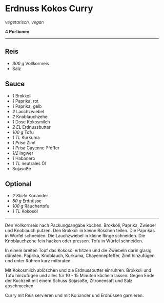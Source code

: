 # Erdnuss Kokos Curry

*vegetarisch, vegan*

**4 Portionen**

---

## Reis

- *300 g* Vollkornreis
- Salz

## Sauce

- *1* Brokkoli
- *1* Paprika, rot
- *1* Paprika, gelb
- *2* Lauchzwiebel
- *2* Knoblauchzehe
- *1* Dose Kokosmilch
- *2 EL* Erdnussbutter
- *100 g* Tofu
- *1 TL* Kurkuma
- *1 Prise* Zimt
- *1 Prise* Cayenne Pfeffer
- *1/2* Ingwer
- *1* Habanero
- *1 TL* neutrales Öl
- Sojasoße

## Optional
- *2 Stiele* Koriander
- *50 g* Erdnüsse
- *100 g* Räuchertofu
- *1 TL* Kokosöl

---

Den Vollkornreis nach Packungsangabe kochen. Brokkoli, Paprika, Zwiebel und Knoblauch putzen. Den Brokkoli in kleine Röschen teilen. Die Paprikas in Würfel schneiden. Die Lauchzwiebel in kleine Ringe schneiden. Die Knoblauchzehe fein hacken oder pressen. Tofu in Würfel schneiden.

In einem breiten Topf das Kokosöl erhitzen und die Zwiebeln darin glasig dünsten. Paprika, Knoblauch, Kurkuma, Chayennepfeffer, Zimt hinzufügen und unter Rühren kurz mitbraten.

Mit Kokosmilch ablöschen und die Erdnussbutter einrühren. Brokkoli und Tofu hinzufügen und alles für 10 - 15 Minuten köcheln lassen. Gegen Ende der Kochzeit mit einem Schuss Sojasoße, Zitronensaft und Salz abschmecken.

Curry mit Reis servieren und mit Koriander und Erdnüssen garnieren.
